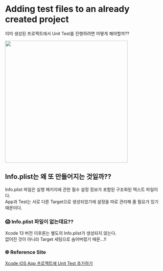 # Adding test files to an already created project
이미 생성된 프로젝트에서 Unit Test를 진행하려면 어떻게 해야할까??

<img src="https://user-images.githubusercontent.com/92699723/211239622-7c9a1e77-80cc-40b6-8c84-f9a783c1badd.png" width = 400>

## Info.plist는 왜 또 만들어지는 것일까??
Info.plist 파일은 실행 패키지에 관한 필수 설정 정보가 포함된 구조화된 텍스트 파일이다.   
App과 Test는 서로 다른 Target으로 생성되었기에 설정을 따로 관리해 줄 필요가 있기 때문이다.   
### 😱 Info.plist 파일이 없는데요??
Xcode 13 버전 이후론는 별도의 Info.plist가 생성되지 않는다.   
없어진 것이 아니라 Target 세팅으로 숨어버렸기 때문...!!

### 🌐 Reference Site
[Xcode iOS App 프로젝트에 Unit Test 추가하기](https://zdodev.github.io/ios/xctest/Xcode-iOS-App-%ED%94%84%EB%A1%9C%EC%A0%9D%ED%8A%B8%EC%97%90-Unit-Test-%EC%B6%94%EA%B0%80%ED%95%98%EA%B8%B0/)